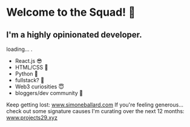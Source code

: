 # Welcome to the Squad! 🐲
## I'm a highly opinionated developer.

loading... .

+ React.js 😎
+ HTML/CSS 🥳 
+ Python 🥺
+ fullstack? 🤠
+ Web3 curiosities 😇
+ bloggers/dev community 🥸

Keep getting lost: www.simoneballard.com
If you're feeling generous... check out some signature causes I'm curating over the next 12 months: www.projects29.xyz

